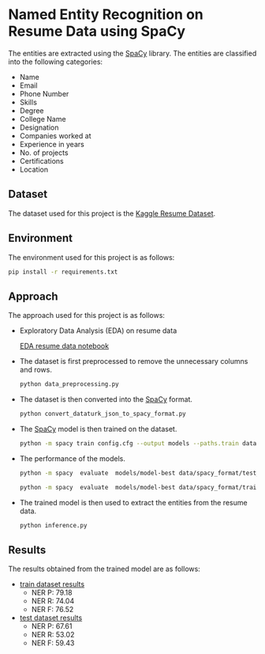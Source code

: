 Named Entity Recognition on Resume Data using SpaCy
==================================================
The entities are extracted using the [SpaCy](https://spacy.io/) library. The entities are classified into the following categories:
* Name
* Email
* Phone Number
* Skills
* Degree
* College Name
* Designation
* Companies worked at
* Experience in years
* No. of projects
* Certifications
* Location

## Dataset
The dataset used for this project is the [Kaggle Resume Dataset](https://www.kaggle.com/dataturks/resume-entities-for-ner).

## Environment
The environment used for this project is as follows:

 ```bash
 pip install -r requirements.txt
 ```
 



## Approach
The approach used for this project is as follows:
* Exploratory Data Analysis (EDA) on resume data

    [EDA resume data notebook](EDA_resume.ipynb)
* The dataset is first preprocessed to remove the unnecessary columns and rows.
    ```bash
    python data_preprocessing.py
    ```
  
* The dataset is then converted into the [SpaCy](https://spacy.io/) format.
    ```bash
    python convert_dataturk_json_to_spacy_format.py
    ```
* The [SpaCy](https://spacy.io/) model is then trained on the dataset.
    ```bash
    python -m spacy train config.cfg --output models --paths.train data/spacy_format/train_data.spacy --paths.dev data/spacy_format/test_data.spacy 
    ```
* The performance of the models.
    ```bash
    python -m spacy  evaluate  models/model-best data/spacy_format/test_data.spacy --output logs/test_results.json | tee logs/evaluate_test.log

    python -m spacy  evaluate  models/model-best data/spacy_format/train_data.spacy --output logs/train_results.json | tee logs/evaluate_train.log
    
    ```
* The trained model is then used to extract the entities from the resume data.
    ```bash
    python inference.py
    ```

## Results
The results obtained from the trained model are as follows:
- [train dataset results](logs/evaluate_train.log)
    * NER P:   79.18 
    * NER R:   74.04 
    * NER F:   76.52 
- [test dataset results](logs/evaluate_test.log)
    * NER P:   67.61 
    * NER R:   53.02 
    * NER F:   59.43 